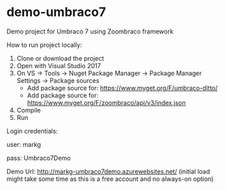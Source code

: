 # demo-umbraco7
Demo project for Umbraco 7 using Zoombraco framework

How to run project locally:

1. Clone or download the project
2. Open with Visual Studio 2017
3. On VS -> Tools -> Nuget Package Manager -> Package Manager Settings -> Package sources
   * Add package source for: https://www.myget.org/F/umbraco-ditto/
   * Add package source for: https://www.myget.org/F/zoombraco/api/v3/index.json
4. Compile
5. Run

Login credentials:

user: markg

pass: Umbraco7Demo

Demo Url: http://markg-umbraco7demo.azurewebsites.net/
(initial load might take some time as this is a free account and no always-on option)

